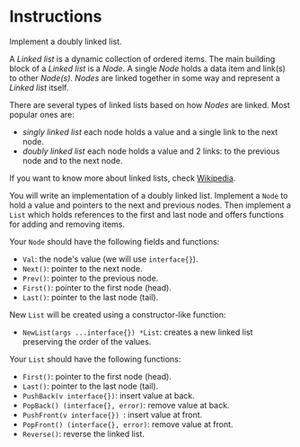# Instructions

Implement a doubly linked list.


A *Linked list* is a dynamic collection of ordered items. The main building block of a *Linked list* is a *Node*. A single *Node* holds a data item and link(s) to other *Node(s)*. *Nodes* are linked together in some way and represent a *Linked list* itself.

There are several types of linked lists based on how *Nodes* are linked. Most popular ones are:
- *singly linked list* each node holds a value and a single link to the next node.
- *doubly linked list* each node holds a value and 2 links: to the previous node and to the next node.

If you want to know more about linked lists, check [Wikipedia](https://en.wikipedia.org/wiki/Linked_list).

You will write an implementation of a doubly linked list. Implement a
`Node` to hold a value and pointers to the next and previous nodes. Then
implement a `List` which holds references to the first and last node and
offers functions for adding and removing items.

Your `Node` should have the following fields and functions:

* `Val`: the node's value (we will use `interface{}`).
* `Next()`: pointer to the next node.
* `Prev()`: pointer to the previous node.
* `First()`: pointer to the first node (head).
* `Last()`: pointer to the last node (tail).

New `List` will be created using a constructor-like function:

* `NewList(args ...interface{}) *List`: creates a new linked list preserving the order of the values.

Your `List` should have the following functions:

* `First()`: pointer to the first node (head).
* `Last()`: pointer to the last node (tail).
* `PushBack(v interface{})`: insert value at back.
* `PopBack() (interface{}, error)`: remove value at back.
* `PushFront(v interface{}) `: insert value at front.
* `PopFront() (interface{}, error)`: remove value at front.
* `Reverse()`: reverse the linked list.
